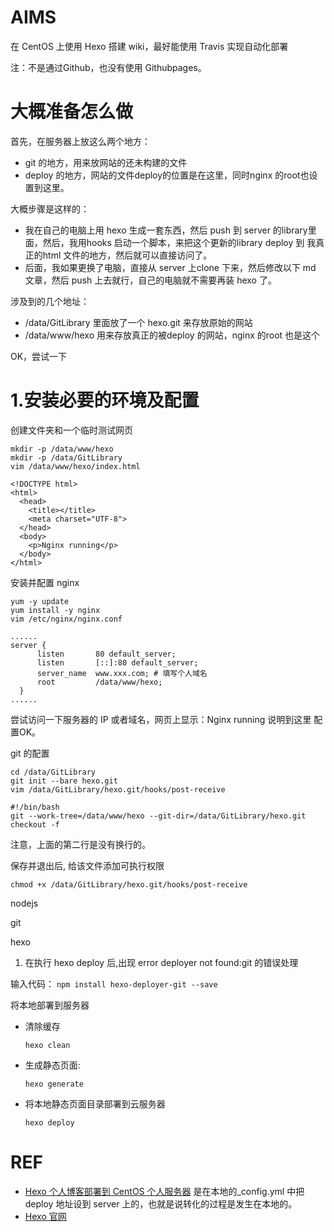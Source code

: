 

# AIMS

在 CentOS 上使用 Hexo 搭建 wiki，最好能使用 Travis 实现自动化部署

注：不是通过Github，也没有使用 Githubpages。

# 大概准备怎么做

首先，在服务器上放这么两个地方：

* git 的地方，用来放网站的还未构建的文件
* deploy 的地方，网站的文件deploy的位置是在这里，同时nginx 的root也设置到这里。

大概步骤是这样的：

* 我在自己的电脑上用 hexo 生成一套东西，然后 push 到 server 的library里面，然后，我用hooks 启动一个脚本，来把这个更新的library deploy 到 我真正的html 文件的地方，然后就可以直接访问了。
* 后面，我如果更换了电脑，直接从 server 上clone 下来，然后修改以下 md 文章，然后 push 上去就行，自己的电脑就不需要再装 hexo 了。

涉及到的几个地址：

* /data/GitLibrary 里面放了一个 hexo.git 来存放原始的网站
* /data/www/hexo 用来存放真正的被deploy 的网站，nginx 的root 也是这个

OK，尝试一下





# 1.安装必要的环境及配置 

创建文件夹和一个临时测试网页

```
mkdir -p /data/www/hexo
mkdir -p /data/GitLibrary
vim /data/www/hexo/index.html
```

```
<!DOCTYPE html>
<html>
  <head>
    <title></title>
    <meta charset="UTF-8">
  </head>
  <body>
    <p>Nginx running</p>
  </body>
</html>
```



安装并配置 nginx

```
yum -y update
yum install -y nginx
vim /etc/nginx/nginx.conf
```

```
......
server {
      listen       80 default_server;
      listen       [::]:80 default_server;
      server_name  www.xxx.com; # 填写个人域名
      root         /data/www/hexo;
  }
......
```

尝试访问一下服务器的 IP 或者域名，网页上显示：Nginx running 说明到这里 配置OK。



git 的配置

```
cd /data/GitLibrary
git init --bare hexo.git
vim /data/GitLibrary/hexo.git/hooks/post-receive
```

```
#!/bin/bash
git --work-tree=/data/www/hexo --git-dir=/data/GitLibrary/hexo.git checkout -f
```

注意，上面的第二行是没有换行的。

保存并退出后, 给该文件添加可执行权限 

```
chmod +x /data/GitLibrary/hexo.git/hooks/post-receive
```



nodejs



git



hexo

1. 在执行 hexo deploy 后,出现 error deployer not found:git 的错误处理

输入代码： `npm install hexo-deployer-git --save` 







将本地部署到服务器

- 清除缓存

  ```
  hexo clean
  ```

- 生成静态页面:

  ```
  hexo generate
  ```

- 将本地静态页面目录部署到云服务器

  ```
  hexo deploy
  ```

# REF

* [Hexo 个人博客部署到 CentOS 个人服务器](https://segmentfault.com/a/1190000010680022) 是在本地的_config.yml 中把 deploy 地址设到 server 上的，也就是说转化的过程是发生在本地的。
* [Hexo 官网](https://hexo.io/zh-cn/)